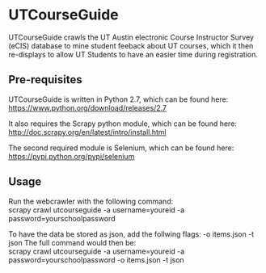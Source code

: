 UTCourseGuide
=============
UTCourseGuide crawls the UT Austin electronic Course Instructor Survey (eCIS) database to mine student feeback about UT courses, which it then re-displays to allow UT Students to have an easier time during registration.

Pre-requisites
-------------
UTCourseGuide is written in Python 2.7, which can be found here: <br>
https://www.python.org/download/releases/2.7

It also requires the Scrapy python module, which can be found here: <br>
http://doc.scrapy.org/en/latest/intro/install.html

The second required module is Selenium, which can be found here: <br>
https://pypi.python.org/pypi/selenium

Usage
-------------
Run the webcrawler with the following command: <br>
scrapy crawl utcourseguide -a username=youreid -a password=yourschoolpassword

To have the data be stored as json, add the follwing flags: -o items.json -t json
The full command would then be: <br>
scrapy crawl utcourseguide -a username=youreid -a password=yourschoolpassword -o items.json -t json

